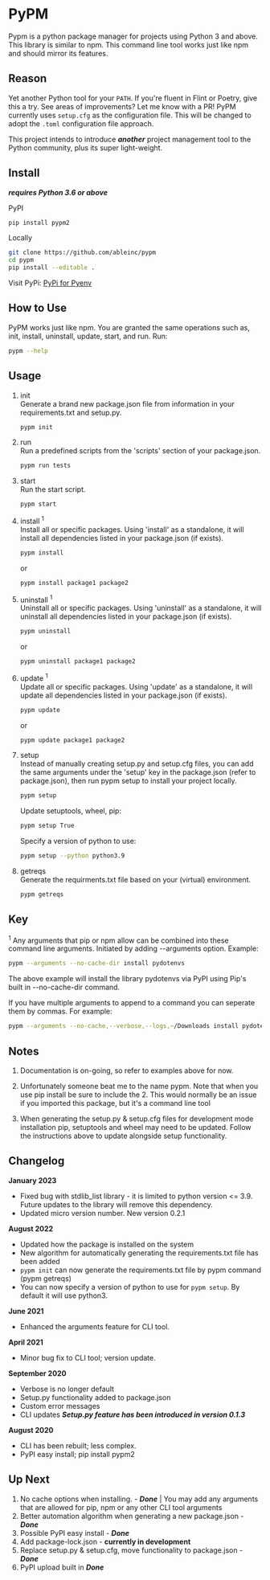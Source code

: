 # PyPM

Pypm is a python package manager for projects using Python 3 and above. This library is similar to npm. This command line tool works just like npm and should mirror its features.

## Reason

Yet another Python tool for your ```PATH```. If you're fluent in Flint or Poetry, give this a try. See areas of improvements? Let me know with a PR!
PyPM currently uses ```setup.cfg``` as the configuration file. This will be changed to adopt the ```.toml``` configuration file approach.

This project intends to introduce ***another*** project management tool to the Python community, plus its super light-weight.

## Install

***requires Python 3.6 or above***

PyPI

```bash
pip install pypm2
```

Locally

```bash
git clone https://github.com/ableinc/pypm
cd pypm
pip install --editable .
```

Visit PyPi:
[PyPi for Pyenv](https://pypi.org/project/pypm2/)

## How to Use

PyPM works just like npm. You are granted the same operations such as, init, install, uninstall, update, start, and run.
Run:

```bash
pypm --help
```

## Usage

1. init<br />
    Generate a brand new package.json file from information in your requirements.txt and setup.py.

    ```bash
    pypm init
    ```

2. run<br />
    Run a predefined scripts from the 'scripts' section of your package.json.

    ```bash
    pypm run tests
    ```

3. start<br />
    Run the start script.

    ```bash
    pypm start
    ```

4. install <sup>1</sup><br />
    Install all or specific packages. Using 'install' as a standalone, it will install all dependencies listed in your package.json (if exists).

    ```bash
    pypm install
    ```

    or

    ```bash
    pypm install package1 package2
    ```

5. uninstall <sup>1</sup><br />
    Uninstall all or specific packages. Using 'uninstall' as a standalone, it will uninstall all dependencies listed in your package.json (if exists).

    ```bash
    pypm uninstall
    ```

    or

    ```bash
    pypm uninstall package1 package2
    ```

6. update <sup>1</sup><br />
    Update all or specific packages. Using 'update' as a standalone, it will update all dependencies listed in your package.json (if exists).

    ```bash
    pypm update
    ```

    or

    ```bash
    pypm update package1 package2
    ```

7. setup<br />
    Instead of manually creating setup.py and setup.cfg files, you can add the same arguments under the 'setup' key in the package.json (refer to package.json), then run pypm setup to install your project locally.

    ```bash
    pypm setup
    ```

    Update setuptools, wheel, pip:

    ```bash
    pypm setup True
    ```

    Specify a version of python to use:

    ```bash
    pypm setup --python python3.9
    ```

8. getreqs<br />
    Generate the requirments.txt file based on your (virtual) environment.

    ```bash
    pypm getreqs
    ```

## Key

<sup>1</sup> Any arguments that pip or npm allow can be combined into these command line arguments. Initiated by adding --arguments option. Example:

```bash
pypm --arguments --no-cache-dir install pydotenvs
```

The above example will install the library pydotenvs via PyPI using Pip's built in --no-cache-dir command.

If you have multiple arguments to append to a command you can seperate them by commas. For example:

```bash
pypm --arguments --no-cache,--verbose,--logs,~/Downloads install pydotenvs
```

## Notes

1. Documentation is on-going, so refer to examples above for now.

2. Unfortunately someone beat me to the name pypm. Note that when you use pip install be sure to include the 2. This would normally be an issue if you imported this package, but it's a command line tool

3. When generating the setup.py & setup.cfg files for development mode installation pip, setuptools and wheel may need to be updated. Follow the instructions above to update alongside setup functionality.

## Changelog

**January 2023**

- Fixed bug with stdlib_list library - it is limited to python version <= 3.9. Future updates to the library will remove this dependency.
- Updated micro version number. New version 0.2.1

**August 2022**

- Updated how the package is installed on the system
- New algorithm for automatically generating the requirements.txt file has been added
- ```pypm init``` can now generate the requirements.txt file by pypm command (pypm getreqs)
- You can now specify a version of python to use for ```pypm setup```. By default it will use python3.

**June 2021**

- Enhanced the arguments feature for CLI tool.

**April 2021**

- Minor bug fix to CLI tool; version update.

**September 2020**

- Verbose is no longer default
- Setup.py functionality added to package.json
- Custom error messages
- CLI updates
***Setup.py feature  has been introduced in version 0.1.3***

**August 2020**

- CLI has been rebuilt; less complex.
- PyPI easy install;  pip install pypm2

## Up Next

1. No cache options when installing. - ***Done*** | You may add any arguments that are allowed for pip, npm or any other CLI tool arguments
2. Better automation algorithm when generating a new package.json - ***Done***
3. Possible PyPI easy install - ***Done***
4. Add package-lock.json - **currently in development**
5. Replace setup.py & setup.cfg, move functionality to package.json - ***Done***
6. PyPI upload built in ***Done***
